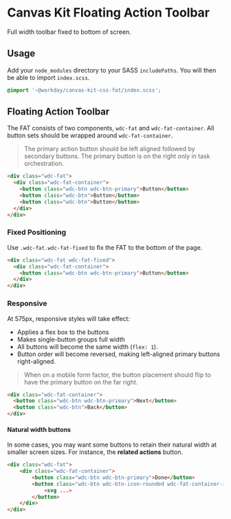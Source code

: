 # Canvas Kit Floating Action Toolbar

Full width toolbar fixed to bottom of screen.

## Usage

Add your `node_modules` directory to your SASS `includePaths`. You will then be able to import
`index.scss`.

```scss
@import '~@workday/canvas-kit-css-fat/index.scss';
```

## Floating Action Toolbar

The FAT consists of two components, `wdc-fat` and `wdc-fat-container`. All button sets should be
wrapped around `wdc-fat-container`.

> The primary action button should be left aligned followed by secondary buttons. The primary button
> is on the right only in task orchestration.

```html
<div class="wdc-fat">
  <div class="wdc-fat-container">
    <button class="wdc-btn wdc-btn-primary">Button</button>
    <button class="wdc-btn">Button</button>
    <button class="wdc-btn">Button</button>
  </div>
</div>
```

### Fixed Positioning

Use `.wdc-fat.wdc-fat-fixed` to fix the FAT to the bottom of the page.

```html
<div class="wdc-fat wdc-fat-fixed">
  <div class="wdc-fat-container">
    <button class="wdc-btn wdc-btn-primary">Button</button>
  </div>
</div>
```

### Responsive

At 575px, responsive styles will take effect:

- Applies a flex box to the buttons
- Makes single-button groups full width
- All buttons will become the same width (`flex: 1`).
- Button order will become reversed, making left-aligned primary buttons right-aligned.

> When on a mobile form factor, the button placement should flip to have the primary button on the
> far right.

```html
<div class="wdc-fat-container">
  <button class="wdc-btn wdc-btn-primary">Next</button>
  <button class="wdc-btn">Back</button>
</div>
```

#### Natural width buttons

In some cases, you may want some buttons to retain their natural width at smaller screen sizes. For
instance, the **related actions** button.

```html
<div class="wdc-fat">
	<div class="wdc-fat-container">
		<button class="wdc-btn wdc-btn-primary">Done</button>
		<button class="wdc-btn wdc-btn-icon-rounded wdc-fat-container-item-natural">
			<svg ...>
		</button>
	</div>
</div>
```
